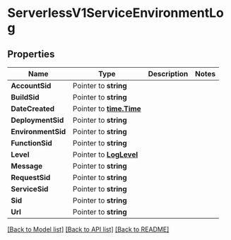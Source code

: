 # ServerlessV1ServiceEnvironmentLog

## Properties

Name | Type | Description | Notes
------------ | ------------- | ------------- | -------------
**AccountSid** | Pointer to **string** |  |
**BuildSid** | Pointer to **string** |  |
**DateCreated** | Pointer to [**time.Time**](time.Time.md) |  |
**DeploymentSid** | Pointer to **string** |  |
**EnvironmentSid** | Pointer to **string** |  |
**FunctionSid** | Pointer to **string** |  |
**Level** | Pointer to [**LogLevel**](log_level.md) |  |
**Message** | Pointer to **string** |  |
**RequestSid** | Pointer to **string** |  |
**ServiceSid** | Pointer to **string** |  |
**Sid** | Pointer to **string** |  |
**Url** | Pointer to **string** |  |

[[Back to Model list]](../README.md#documentation-for-models) [[Back to API list]](../README.md#documentation-for-api-endpoints) [[Back to README]](../README.md)


